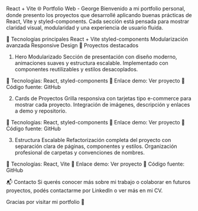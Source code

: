 React + Vite
🌐 Portfolio Web - George
Bienvenido a mi portfolio personal, donde presento los proyectos que desarrollé aplicando buenas prácticas de React, Vite y styled-components. Cada sección está pensada para mostrar claridad visual, modularidad y una experiencia de usuario fluida.

🚀 Tecnologías principales
React + Vite
styled-components
Modularización avanzada
Responsive Design
📁 Proyectos destacados
1. Hero Modularizado
Sección de presentación con diseño moderno, animaciones suaves y estructura escalable. Implementado con componentes reutilizables y estilos desacoplados.

🔧 Tecnologías: React, styled-components
📸 Enlace demo: Ver proyecto
📂 Código fuente: GitHub

2. Cards de Proyectos
Grilla responsiva con tarjetas tipo e-commerce para mostrar cada proyecto. Integración de imágenes, descripción y enlaces a demo y repositorio.

🔧 Tecnologías: React, styled-components
📸 Enlace demo: Ver proyecto
📂 Código fuente: GitHub

3. Estructura Escalable
Refactorización completa del proyecto con separación clara de páginas, componentes y estilos. Organización profesional de carpetas y convenciones de nombres.

🔧 Tecnologías: React, Vite
📸 Enlace demo: Ver proyecto
📂 Código fuente: GitHub

📬 Contacto
Si querés conocer más sobre mi trabajo o colaborar en futuros proyectos, podés contactarme por LinkedIn o ver más en mi CV.

Gracias por visitar mi portfolio 🙌
